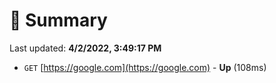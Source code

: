 # 📖 Summary
Last updated: **4/2/2022, 3:49:17 PM**

- `GET` [https://google.com](https://google.com) - **Up** (108ms)
